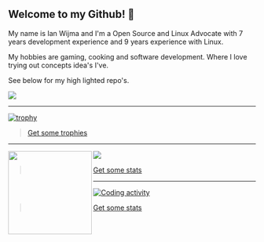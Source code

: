 ## Welcome to my Github! 👋

My name is Ian Wijma and I'm a Open Source and Linux Advocate with 7 years development experience and 9 years experience with Linux. 

My hobbies are gaming, cooking and software development. Where I love trying out concepts idea's I've.

See below for my high lighted repo's. 


![](https://komarev.com/ghpvc/?username=ianwijma&color=blueviolet)

---


[![trophy](https://github-profile-trophy.vercel.app/?username=ianwijma&theme=darkhub&no-frame=true)](https://github.com/ianwijma)

> [Get some trophies](https://github.com/ryo-ma/github-profile-trophy)

---

<div>
  <a href="https://github.com/ianwijma">
    <img height="170" align="left" src="https://github-readme-stats.vercel.app/api?username=ianwijma&include_all_commits=true&show_icons=true&theme=dark&hide_border=true" />
  <a/>
  <a href="https://github.com/ianwijma">
    <img src="https://github-readme-stats.vercel.app/api/top-langs/?username=ianwijma&layout=compact&show_icons=true&theme=dark&hide_border=true" />
  <a/>
</div>

> [Get some stats](https://github.com/anuraghazra/github-readme-stats)

---
    
[![Coding activity](https://github-readme-stats.vercel.app/api/wakatime?username=ianwijma&theme=dark&hide_border=true)](https://wakatime.com/@ianwijma)

> [Get some stats](https://github.com/anuraghazra/github-readme-stats)
